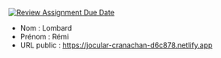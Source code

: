 [![Review Assignment Due Date](https://classroom.github.com/assets/deadline-readme-button-24ddc0f5d75046c5622901739e7c5dd533143b0c8e959d652212380cedb1ea36.svg)](https://classroom.github.com/a/ismyVXjU)
- Nom : Lombard
- Prénom : Rémi
- URL public : https://jocular-cranachan-d6c878.netlify.app
